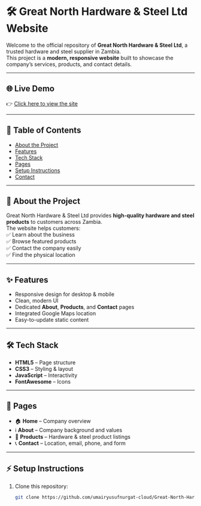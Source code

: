 # 🛠️ Great North Hardware & Steel Ltd Website  

Welcome to the official repository of **Great North Hardware & Steel Ltd**, a trusted hardware and steel supplier in Zambia.  
This project is a **modern, responsive website** built to showcase the company’s services, products, and contact details.  

---

## 🌐 Live Demo  
👉 [Click here to view the site](https://umairyusufnurgat-cloud.github.io/Great-North-Hardware---Steel/)  

---

## 📌 Table of Contents  
- [About the Project](#-about-the-project)  
- [Features](#-features)  
- [Tech Stack](#-tech-stack)  
- [Pages](#-pages)  
- [Setup Instructions](#-setup-instructions)  
- [Contact](#-contact)  

---

## 📖 About the Project  

Great North Hardware & Steel Ltd provides **high-quality hardware and steel products** to customers across Zambia.  
The website helps customers:  
✅ Learn about the business  
✅ Browse featured products  
✅ Contact the company easily  
✅ Find the physical location  

---

## ✨ Features  

- Responsive design for desktop & mobile  
- Clean, modern UI  
- Dedicated **About**, **Products**, and **Contact** pages  
- Integrated Google Maps location  
- Easy-to-update static content  

---

## 🛠 Tech Stack  

- **HTML5** – Page structure  
- **CSS3** – Styling & layout  
- **JavaScript** – Interactivity  
- **FontAwesome** – Icons  

---

## 📂 Pages  

- 🏠 **Home** – Company overview  
- ℹ️ **About** – Company background and values  
- 🛒 **Products** – Hardware & steel product listings  
- 📞 **Contact** – Location, email, phone, and form  

---

## ⚡ Setup Instructions  

1. Clone this repository:  
   ```bash
   git clone https://github.com/umairyusufnurgat-cloud/Great-North-Hardware---Steel.git
